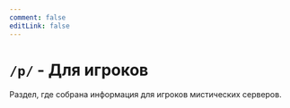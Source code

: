 ```yaml
---
comment: false
editLink: false
---
```


# `/p/` - Для игроков

Раздел, где собрана информация для игроков мистических серверов.